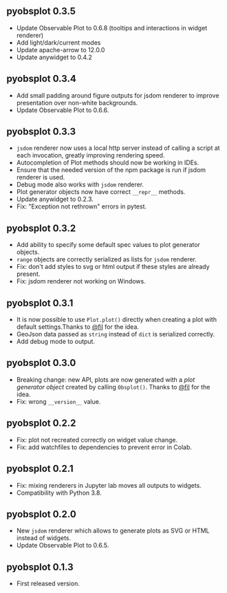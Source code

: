 ## pyobsplot 0.3.5

- Update Observable Plot to 0.6.8 (tooltips and interactions in widget renderer)
- Add light/dark/current modes
- Update apache-arrow to 12.0.0
- Update anywidget to 0.4.2


## pyobsplot 0.3.4

- Add small padding around figure outputs for jsdom renderer to improve presentation over non-white backgrounds.
- Update Observable Plot to 0.6.6.


## pyobsplot 0.3.3

- `jsdom` renderer now uses a local http server instead of calling a script at each invocation, greatly improving rendering speed.
- Autocompletion of Plot methods should now be working in IDEs.
- Ensure that the needed version of the npm package is run if jsdom renderer is used.
- Debug mode also works with `jsdom` renderer.
- Plot generator objects now have correct `__repr__` methods.
- Update anywidget to 0.2.3.
- Fix: "Exception not rethrown" errors in pytest.


## pyobsplot 0.3.2

- Add ability to specify some default spec values to plot generator objects.
- `range` objects are correctly serialized as lists for `jsdom` renderer.
- Fix: don't add styles to svg or html output if these styles are already present.
- Fix: jsdom renderer not working on Windows.


## pyobsplot 0.3.1

- It is now possible to use `Plot.plot()` directly when creating a plot with default settings.Thanks to [@fil](https://github.com/fil) for the idea.
- GeoJson data passed as `string` instead of `dict` is serialized correctly.
- Add debug mode to output.
 

## pyobsplot 0.3.0

- Breaking change: new API, plots are now generated with a *plot generator object* created by calling `Obsplot()`. Thanks to [@fil](https://github.com/fil) for the idea.
- Fix: wrong `__version__` value.


## pyobsplot 0.2.2

- Fix: plot not recreated correctly on widget value change.
- Fix: add watchfiles to dependencies to prevent error in Colab.


## pyobsplot 0.2.1

- Fix: mixing renderers in Jupyter lab moves all outputs to widgets.
- Compatibility with Python 3.8.


## pyobsplot 0.2.0

- New `jsdom` renderer which allows to generate plots as SVG or HTML instead of widgets.
- Update Observable Plot to 0.6.5.


## pyobsplot 0.1.3

- First released version.